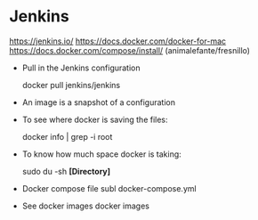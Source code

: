 # Jenkins

https://jenkins.io/
https://docs.docker.com/docker-for-mac
https://docs.docker.com/compose/install/
(animalefante/fresnillo)

- Pull in the Jenkins configuration

	docker pull jenkins/jenkins

- An image is a snapshot of a configuration


- To see where docker is saving the files:

	docker info | grep -i root

- To know how much space docker is taking:

	sudo du -sh  **[Directory]**

- Docker compose file
	subl docker-compose.yml

- See docker images
	docker images
